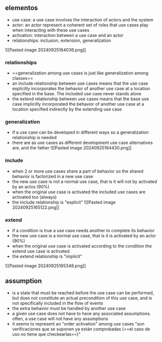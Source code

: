 ## elementos
- use case: a use case involves the interaction of actors and the system
- actor: an actor represent a coherent set of roles that use cases play when interacting with these use cases
- activation: interaction between a use case and an actor
- relationships: inclusion, extension, generalization

![[Pasted image 20240925164036.png]]

### relationships
- ==generalization among use cases is just like generalization among classes==
- an include relationship between use cases means that the use case explicitly incorporates the behavior of another use case at a location specified in the base. The included use case never stands alone
- the extend relationship between use cases means that the base use case implicitly incorporated the behavior of another use case at a location specified indirectly by the extending use case

### generalization
- if a use case can be developed in different ways so a generalization relationship is needed
- there are as use cases as different development use case alternatives are, and the father
![[Pasted image 20240925164430.png]]

### include
- when 2 or more use cases share a part of behavior so the shared behavior is factorized in a new use case
- the new use case is not a normal use case, that is it will not by activated by an actos (90%)
- when the original use case is activated the included use cases are activated too (always)
- the include relationship is "explicit"
![[Pasted image 20240925165122.png]]

### extend
- if a condition is true a use case needs another to complete its behavior
- the new use case is a normal use case, that is it is activated by an actor (90%)
- when the original use case is activated according to the condition the extend use case is activated
- the extend relationship is "implicit"

![[Pasted image 20240925165348.png]]

## assumption
- is a state that must be reached before the use case can be performed, but does not constitute an actual precondition of this use case, and is not specifically included in the flow of events
- the extra behavior must be handled by another use case
- a given use case does not have to have any associated assumptions. often, a use case will not have any assumptions
- it seems to represent an "order activation" among use cases
 "son verificaciones que se suponen ya están comprobadas (==el caso de uso no tiene que checkearlas==)"